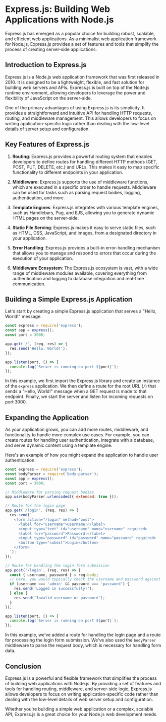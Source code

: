 # Express.js: Building Web Applications with Node.js

Express.js has emerged as a popular choice for building robust, scalable, and efficient web applications. As a minimalist web application framework for Node.js, Express.js provides a set of features and tools that simplify the process of creating server-side applications.

## Introduction to Express.js

Express.js is a Node.js web application framework that was first released in 2010. It is designed to be a lightweight, flexible, and fast solution for building web servers and APIs. Express.js is built on top of the Node.js runtime environment, allowing developers to leverage the power and flexibility of JavaScript on the server-side.

One of the primary advantages of using Express.js is its simplicity. It provides a straightforward and intuitive API for handling HTTP requests, routing, and middleware management. This allows developers to focus on writing application-specific logic rather than dealing with the low-level details of server setup and configuration.

## Key Features of Express.js

1. **Routing**: Express.js provides a powerful routing system that enables developers to define routes for handling different HTTP methods (GET, POST, PUT, DELETE, etc.) and URLs. This makes it easy to map specific functionality to different endpoints in your application.

2. **Middleware**: Express.js supports the use of middleware functions, which are executed in a specific order to handle requests. Middleware can be used for tasks such as parsing request bodies, logging, authentication, and more.

3. **Template Engines**: Express.js integrates with various template engines, such as Handlebars, Pug, and EJS, allowing you to generate dynamic HTML pages on the server-side.

4. **Static File Serving**: Express.js makes it easy to serve static files, such as HTML, CSS, JavaScript, and images, from a designated directory in your application.

5. **Error Handling**: Express.js provides a built-in error-handling mechanism that allows you to manage and respond to errors that occur during the execution of your application.

6. **Middleware Ecosystem**: The Express.js ecosystem is vast, with a wide range of middleware modules available, covering everything from authentication and logging to database integration and real-time communication.

## Building a Simple Express.js Application

Let's start by creating a simple Express.js application that serves a "Hello, World!" message:

```javascript
const express = require('express');
const app = express();
const port = 3000;

app.get('/', (req, res) => {
  res.send('Hello, World!');
});

app.listen(port, () => {
  console.log(`Server is running on port ${port}`);
});
```

In this example, we first import the Express.js library and create an instance of the `express` application. We then define a route for the root URL (`/`) that sends a "Hello, World!" message when a GET request is made to that endpoint. Finally, we start the server and listen for incoming requests on port 3000.

## Expanding the Application

As your application grows, you can add more routes, middleware, and functionality to handle more complex use cases. For example, you can create routes for handling user authentication, integrate with a database, and serve dynamic content using a template engine.

Here's an example of how you might expand the application to handle user authentication:

```javascript
const express = require('express');
const bodyParser = require('body-parser');
const app = express();
const port = 3000;

// Middleware for parsing request bodies
app.use(bodyParser.urlencoded({ extended: true }));

// Route for the login page
app.get('/login', (req, res) => {
  res.send(`
    <form action="/login" method="post">
      <label for="username">Username:</label>
      <input type="text" id="username" name="username" required>
      <label for="password">Password:</label>
      <input type="password" id="password" name="password" required>
      <button type="submit">Login</button>
    </form>
  `);
});

// Route for handling the login form submission
app.post('/login', (req, res) => {
  const { username, password } = req.body;
  // Here, you would typically check the username and password against a database
  if (username === 'admin' && password === 'password') {
    res.send('Logged in successfully!');
  } else {
    res.send('Invalid username or password');
  }
});

app.listen(port, () => {
  console.log(`Server is running on port ${port}`);
});
```

In this example, we've added a route for handling the login page and a route for processing the login form submission. We've also used the `bodyParser` middleware to parse the request body, which is necessary for handling form data.

## Conclusion

Express.js is a powerful and flexible framework that simplifies the process of building web applications with Node.js. By providing a set of features and tools for handling routing, middleware, and server-side logic, Express.js allows developers to focus on writing application-specific code rather than dealing with the low-level details of web server setup and configuration.

Whether you're building a simple web application or a complex, scalable API, Express.js is a great choice for your Node.js web development needs.
